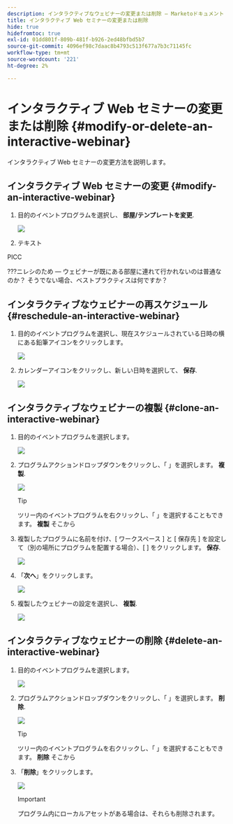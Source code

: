```yaml
---
description: インタラクティブなウェビナーの変更または削除 — Marketoドキュメント — 製品ドキュメント
title: インタラクティブ Web セミナーの変更または削除
hide: true
hidefromtoc: true
exl-id: 01dd801f-809b-481f-b926-2ed48bfbd5b7
source-git-commit: 4096ef98c7daac8b4793c513f677a7b3c71145fc
workflow-type: tm+mt
source-wordcount: '221'
ht-degree: 2%

---
```


# インタラクティブ Web セミナーの変更または削除 {#modify-or-delete-an-interactive-webinar}

インタラクティブ Web セミナーの変更方法を説明します。

## インタラクティブ Web セミナーの変更 {#modify-an-interactive-webinar}

1. 目的のイベントプログラムを選択し、 **部屋/テンプレートを変更**.

   ![](assets/modify-or-delete-an-interactive-webinar-1.png)

1. テキスト

PICC

???ニレシのため — ウェビナーが既にある部屋に連れて行かれないのは普通なのか？ そうでない場合、ベストプラクティスは何ですか？

## インタラクティブなウェビナーの再スケジュール {#reschedule-an-interactive-webinar}

1. 目的のイベントプログラムを選択し、現在スケジュールされている日時の横にある鉛筆アイコンをクリックします。

   ![](assets/modify-or-delete-an-interactive-webinar-6.png)

1. カレンダーアイコンをクリックし、新しい日時を選択して、 **保存**.

   ![](assets/modify-or-delete-an-interactive-webinar-7.png)

## インタラクティブなウェビナーの複製 {#clone-an-interactive-webinar}

1. 目的のイベントプログラムを選択します。

   ![](assets/modify-or-delete-an-interactive-webinar-8.png)

1. プログラムアクションドロップダウンをクリックし、「 」を選択します。 **複製**.

   ![](assets/modify-or-delete-an-interactive-webinar-9.png)

   >[!TIP]
   >
   >ツリー内のイベントプログラムを右クリックし、「 」を選択することもできます。 **複製** そこから

1. 複製したプログラムに名前を付け、[ ワークスペース ] と [ 保存先 ] を設定して（別の場所にプログラムを配置する場合）、[ ] をクリックします。 **保存**.

   ![](assets/modify-or-delete-an-interactive-webinar-10.png)

1. 「**次へ**」をクリックします。

   ![](assets/modify-or-delete-an-interactive-webinar-11.png)

1. 複製したウェビナーの設定を選択し、 **複製**.

   ![](assets/modify-or-delete-an-interactive-webinar-12.png)

## インタラクティブなウェビナーの削除 {#delete-an-interactive-webinar}

1. 目的のイベントプログラムを選択します。

   ![](assets/modify-or-delete-an-interactive-webinar-13.png)

1. プログラムアクションドロップダウンをクリックし、「 」を選択します。 **削除**.

   ![](assets/modify-or-delete-an-interactive-webinar-14.png)

   >[!TIP]
   >
   >ツリー内のイベントプログラムを右クリックし、「 」を選択することもできます。 **削除** そこから

1. 「**削除**」をクリックします。

   ![](assets/modify-or-delete-an-interactive-webinar-15.png)

   >[!IMPORTANT]
   >
   >プログラム内にローカルアセットがある場合は、それらも削除されます。
